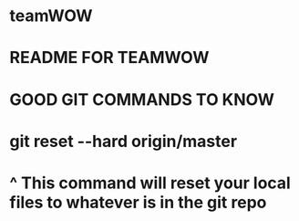 # teamWOW
# README FOR TEAMWOW
#
# GOOD GIT COMMANDS TO KNOW
# git reset --hard origin/master
# ^ This command will reset your local files to whatever is in the git repo 
